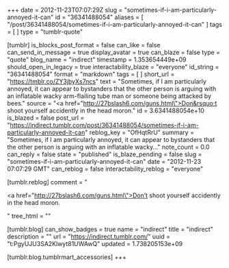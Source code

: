 +++
date = 2012-11-23T07:07:29Z
slug = "sometimes-if-i-am-particularly-annoyed-it-can"
id = "36341488054"
aliases = [ "/post/36341488054/sometimes-if-i-am-particularly-annoyed-it-can" ]
tags = [ ]
type = "tumblr-quote"

[tumblr]
is_blocks_post_format = false
can_like = false
can_send_in_message = true
display_avatar = true
can_blaze = false
type = "quote"
blog_name = "indirect"
timestamp = 1.353654449e+09
should_open_in_legacy = true
interactability_blaze = "everyone"
id_string = "36341488054"
format = "markdown"
tags = [ ]
short_url = "https://tmblr.co/ZY3jbyXs7ncs"
text = "Sometimes, if I am particularly annoyed, it can appear to bystanders that the other person is arguing with an inflatable wacky arm-flailing tube man or someone being attacked by bees."
source = "<a href=\"http://27bslash6.com/guns.html\">Don&rsquo;t shoot yourself accidently in the head moron.</a>"
id = 3.6341488054e+10
is_blazed = false
post_url = "https://indirect.tumblr.com/post/36341488054/sometimes-if-i-am-particularly-annoyed-it-can"
reblog_key = "OfHqtRrU"
summary = "Sometimes, if I am particularly annoyed, it can appear to bystanders that the other person is arguing with an inflatable wacky..."
note_count = 0.0
can_reply = false
state = "published"
is_blaze_pending = false
slug = "sometimes-if-i-am-particularly-annoyed-it-can"
date = "2012-11-23 07:07:29 GMT"
can_reblog = false
interactability_reblog = "everyone"

[tumblr.reblog]
comment = "<p><a href=\"http://27bslash6.com/guns.html\">Don’t shoot yourself accidently in the head moron.</a></p>"
tree_html = ""

[tumblr.blog]
can_show_badges = true
name = "indirect"
title = "indirect"
description = ""
url = "https://indirect.tumblr.com/"
uuid = "t:PgyUJU3SA2Klwyt81UWAwQ"
updated = 1.738205153e+09

[tumblr.blog.tumblrmart_accessories]
+++
